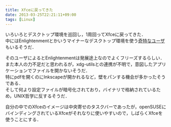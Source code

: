 ```yaml
---
title: Xfceに戻ってきた
date: 2013-03-25T22:21:11+09:00
tags: [Linux]
---
```


いろいろとデスクトップ環境を巡回し，1周回ってXfceに戻ってきた．  
中にはEnlightenmentとかいうマイナーなデスクトップ環境を使う[奇特なユーザ](http://folioscope.hatenablog.jp/entry/2012/12/28/124030)もいるそうだ．

そのユーザによるとEnlightenmentは発展途上なのでよくフリーズするらしい．  
また本人の力不足だと思われるが，xdg\-utilsとの連携が不明で，意図したアプリケーションでファイルを開かないそうだ．  
特にpdfを開くのにInkscapeが開かれるなど，壁をパンする機会が多かったそうである．  
そして何より設定ファイルが暗号化されており，バイナリで格納されているため，UNIX哲学に反するそうだ．

自分の中でのXfceのイメージは中央寄せのタスクバーであったが，openSUSEにバインディングされているXfceがそれなりに使いやすいので，しばらくXfceを使うことにする．

